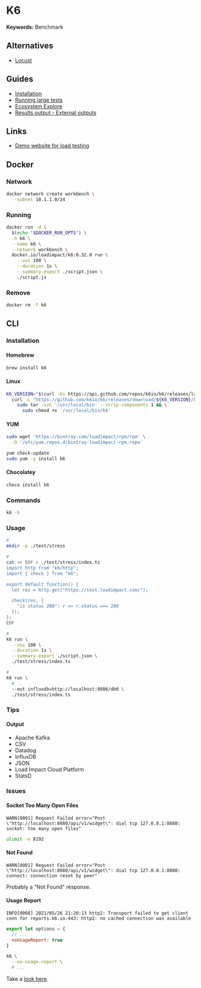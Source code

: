 # K6

<!--
https://github.com/mostafa/xk6-kafka
https://github.com/corunet/kloadgen

https://github.com/k6io/docs/blob/edb534e78340799a7082544c79cdc644f88e369e/src/data/markdown/translated-guides/en/04%20Results%20visualization/01%20Amazon%20CloudWatch.md

https://github.com/k6io/operator
https://k6.io/blog/running-distributed-tests-on-k8s/

https://github.com/2color/ama-prisma/blob/main/loadtest.js

HTML Report
-->

**Keywords:** Benchmark

## Alternatives

- [Locust](/locust.md)

## Guides

- [Installation](https://k6.io/docs/getting-started/installation/)
- [Running large tests](https://k6.io/docs/testing-guides/running-large-tests/)
- [Ecosystem Explore](https://k6.io/docs/ecosystem/)
- [Results output - External outputs](https://k6.io/docs/getting-started/results-output/#external-outputs)

## Links

- [Demo website for load testing](https://test.k6.io/)

## Docker

### Network

```sh
docker network create workbench \
  --subnet 10.1.1.0/24
```

### Running

```sh
docker run -d \
  $(echo "$DOCKER_RUN_OPTS") \
  -h k6 \
  --name k6 \
  --network workbench \
  docker.io/loadimpact/k6:0.32.0 run \
    --vus 100 \
    --duration 1s \
    --summary-export ./script.json \
    ./script.js
```

### Remove

```sh
docker rm -f k6
```

<!-- ## Library

### Installation

```sh
npm install -D @types/k6 typescript
```

### Configuration

```sh
#
mkdir -p ./test/stress
```

**Refer:** `./package.json`

```json
{
  // ...
  "scripts": {
    "stress": "k6 run ./test/stress/index.ts",
    "stress:monitor": "k6 run --out influxdb=http://localhost:8086/dempk6db --out json=./stress.json ./test/stress/index.ts"
  }
}
```

```sh
#
cat << EOF > ./test/stress/index.ts
import http from "k6/http";
import { check } from "k6";

export default function() {
  let res = http.get("https://test.loadimpact.com/");

  check(res, {
    "is status 200": r => r.status === 200
  });
};
EOF
``` -->

## CLI

### Installation

#### Homebrew

```sh
brew install k6
```

#### Linux

```sh
K6_VERSION="$(curl -ks https://api.github.com/repos/k6io/k6/releases/latest | grep tag_name | cut -d '"' -f 4)"; \
  curl -L "https://github.com/k6io/k6/releases/download/${K6_VERSION}/k6-${K6_VERSION}-linux-amd64.tar.gz" | \
    sudo tar -xzC '/usr/local/bin' --strip-components 1 && \
      sudo chmod +x '/usr/local/bin/k6'
```

#### YUM

```sh
sudo wget 'https://bintray.com/loadimpact/rpm/rpm' \
  -O '/etc/yum.repos.d/bintray-loadimpact-rpm.repo'

yum check-update
sudo yum -y install k6
```

#### Chocolatey

```sh
choco install k6
```

### Commands

```sh
k6 -h
```

### Usage

```sh
#
mkdir -p ./test/stress
```

```sh
#
cat << EOF > ./test/stress/index.ts
import http from "k6/http";
import { check } from "k6";

export default function() {
  let res = http.get("https://test.loadimpact.com/");

  check(res, {
    "is status 200": r => r.status === 200
  });
};
EOF
```

```sh
#
k6 run \
  --vus 100 \
  --duration 1s \
  --summary-export ./script.json \
  ./test/stress/index.ts

#
k6 run \
  # ..
  --out influxdb=http://localhost:8086/db0 \
  ./test/stress/index.ts
```

<!--
#
TRADER_URL := http://trader.ptcg.10oz.tw
k6 run -e TRADER_URL=$(TRADER_URL) create_order.js

https://github.com/jlobo/stress/blob/main/v1/src/libs/DAuthClientSetError.js
https://github.com/typesense/showcase-songs-search/blob/master/scripts/benchmarking/README.md
https://github.com/firebend/auto-crud/blob/main/Firebend.AutoCrud.Web.Sample.LoadTest/src/scripts/soak.test.js
https://github.com/kyma-project/kyma/blob/main/tests/perf/components/istio/istio.js
https://github.com/shortcut/cloud-native-templates/blob/main/ops/k6/crr.js
https://github.com/SamGreig/derekrose-perf-testing/blob/main/src/steps.js
https://github.com/satheeshpandianj/VolvoCars/blob/main/scripts/WorkloadMix.js
https://github.com/chrispsheehan/PerformanceTestFramework/blob/main/src/crocs.ts
https://github.com/irvanster/k6-loadtesting/blob/main/script.js
https://github.com/HomoEfficio/dev-tips/blob/master/LoadTest-K6-InfluxDB-Grafana.md
https://github.com/arunk2493/k6performancetesting/blob/main/grafana_dashboard.json
-->

### Tips

#### Output

- Apache Kafka
- CSV
- Datadog
- InfluxDB
- JSON
- Load Impact Cloud Platform
- StatsD

### Issues

#### Socket Too Many Open Files

```log
WARN[0001] Request Failed error="Post \"http://localhost:8080/api/v1/widget\": dial tcp 127.0.0.1:8080: socket: too many open files"
```

```sh
ulimit -n 8192
```

#### Not Found

```log
WARN[0001] Request Failed error="Post \"http://localhost:8080/api/v1/widget\": dial tcp 127.0.0.1:8080: connect: connection reset by peer"
```

Probably a "Not Found" response.

#### Usage Report

```log
INFO[0008] 2021/05/26 21:20:13 http2: Transport failed to get client conn for reports.k6.io:443: http2: no cached connection was available
```

```js
export let options = {
  // ...
  noUsageReport: true
}
```

```sh
k6 \
  --no-usage-report \
  # ...
```

Take a [look here](https://k6.io/docs/misc/usage-collection/).

<!-- ####

```log
WARN[0001] Request Failed error="Post \"http://localhost:8080/api/v1/widget\": write tcp 127.0.0.1:52257->127.0.0.1:8080: write: broken pipe"
``` -->

<!-- ####

```log
WARN[0001] Request Failed error="Post \"http://localhost:8080/api/v1/widget\": read tcp 127.0.0.1:52259->127.0.0.1:8080: read: connection reset by peer"
``` -->

